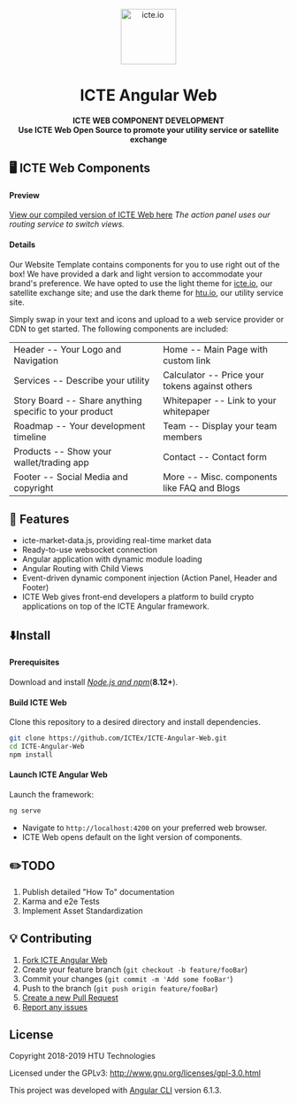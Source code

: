 <p align="center">
   </a>
   <a href="http://icte.io" target="_blank">
     <img height="100" src="http://icbe.io/images/icte.png" alt="icte.io">
   </a>
 </p>
 <h1 align="center">ICTE Angular Web</h1>
 <h4 align="center">
   ICTE WEB COMPONENT DEVELOPMENT<br>
   Use ICTE Web Open Source to promote your utility service or satellite exchange
</h4>

## 🖥️ ICTE Web Components
#### Preview
[View our compiled version of ICTE Web here](http://www.thehtu.com/icte-angular-web/)
*The action panel uses our routing service to switch views.*
#### Details
Our Website Template contains components for you to use right out of the box! We have provided a dark and light version 
to accommodate your brand's preference. We have opted to use the light theme for [icte.io](https://www.icte.io), our satellite exchange site; and use the dark theme for [htu.io](https://www.htu.io), our utility service site.
 
Simply swap in your text and icons and upload to a web service provider or CDN to get started.
The following components are included:

|                                                        |                                                |  
|                 :---                                   |                    :---                        |
| Header -- Your Logo and Navigation                     | Home -- Main Page with custom link             |
| Services -- Describe your utility                      | Calculator -- Price your tokens against others |
| Story Board -- Share anything specific to your product | Whitepaper -- Link to your whitepaper          |
| Roadmap -- Your development timeline                   | Team -- Display your team members              |
| Products -- Show your wallet/trading app               | Contact -- Contact form                        |
| Footer -- Social Media and copyright                   | More -- Misc. components like FAQ and Blogs    |


## 🔑 Features
- icte-market-data.js, providing real-time market data
- Ready-to-use websocket connection
- Angular application with dynamic module loading
- Angular Routing with Child Views
- Event-driven dynamic component injection (Action Panel, Header and Footer)
- ICTE Web gives front-end developers a platform to build crypto applications on top of the ICTE Angular framework.


## ⬇️Install
#### Prerequisites
Download and install [*Node.js and npm*](https://nodejs.org/en/download/)(**8.12+**).
#### Build ICTE Web
Clone this repository to a desired directory and install dependencies.
```sh
git clone https://github.com/ICTEx/ICTE-Angular-Web.git
cd ICTE-Angular-Web
npm install
```
#### Launch ICTE Angular Web
Launch the framework:
```sh
ng serve
```
- Navigate to `http://localhost:4200` on your preferred web browser.
- ICTE Web opens default on the light version of components.

## ✏️TODO
1. Publish detailed "How To" documentation
1. Karma and e2e Tests
1. Implement Asset Standardization

## 💡 Contributing

1. [Fork ICTE Angular Web](<https://github.com/ICTEx/ICTE-Angular-Web/fork>)
1. Create your feature branch (`git checkout -b feature/fooBar`)
1. Commit your changes (`git commit -m 'Add some fooBar'`)
1. Push to the branch (`git push origin feature/fooBar`)
1. [Create a new Pull Request](https://github.com/ICTEx/ICTE-Angular-Web/compare)
1. [Report any issues](https://github.com/ICTEx/ICTE-Angular-Web/issues)

## License
Copyright 2018-2019 HTU Technologies

Licensed under the GPLv3: http://www.gnu.org/licenses/gpl-3.0.html

This project was developed with [Angular CLI](https://github.com/angular/angular-cli) version 6.1.3.
